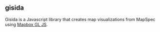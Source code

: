 ## gisida
Gisida is a Javascript library that creates map visualizations from MapSpec using [Mapbox GL JS](https://github.com/mapbox/mapbox-gl-js).
